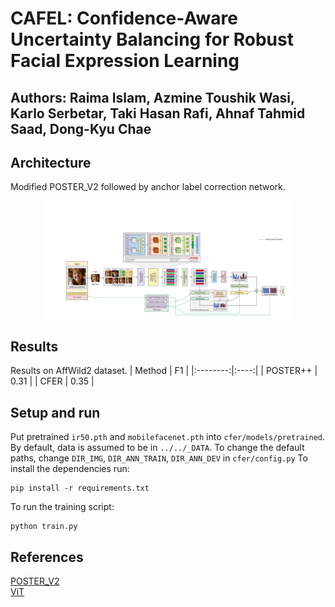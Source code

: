 # CAFEL: Confidence-Aware Uncertainty Balancing for Robust Facial Expression Learning
## Authors: Raima Islam, Azmine Toushik Wasi, Karlo Serbetar, Taki Hasan Rafi, Ahnaf Tahmid Saad, Dong-Kyu Chae

## Architecture
Modified POSTER_V2 followed by anchor label correction network.
<p align="center">
  <img src="images/architecture.png" width="400"/>
</p>

## Results
Results on AffWild2 dataset.
| Method   | F1   |
|:--------:|:----:|
| POSTER++ | 0.31 |
| CFER     | 0.35 |

## Setup and run
Put pretrained `ir50.pth` and `mobilefacenet.pth` into `cfer/models/pretrained`.
By default, data is assumed to be in `../../_DATA`.
To change the default paths, change `DIR_IMG`, `DIR_ANN_TRAIN`, `DIR_ANN_DEV` in `cfer/config.py`
To install the dependencies run:
```
pip install -r requirements.txt
```
To run the training script:
```
python train.py
```

## References
[POSTER_V2](https://github.com/talented-q/poster_v2) \
[ViT](https://github.com/huggingface/pytorch-image-models)
